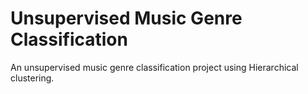 # Unsupervised Music Genre Classification
An unsupervised music genre classification project using Hierarchical clustering.
